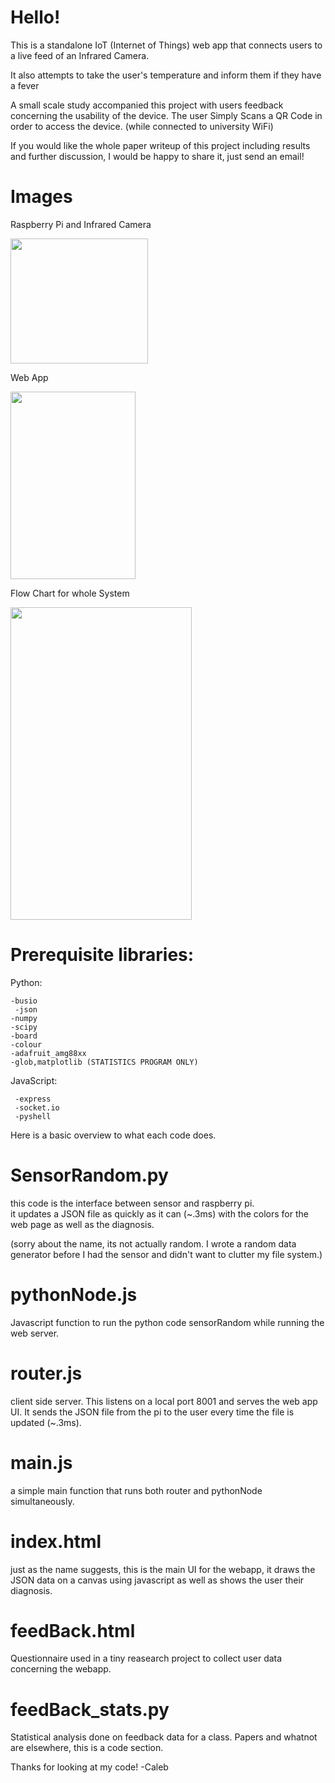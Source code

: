 # Hello!


This is a standalone IoT (Internet of Things) web app that connects users to a live feed of an Infrared Camera.


It also attempts to take the user's temperature and inform them if they have a fever


A small scale study accompanied this project with users feedback concerning the usability of the device.
The user Simply Scans a QR Code in order to access the device. (while connected to university WiFi)

If you would like the whole paper writeup of this project including results and further discussion, I would be happy to share it, just send an email!
# Images
Raspberry Pi and Infrared Camera


<img src = "https://github.com/caleb221/Simple-Pi-Fever-Detection-RM402-/blob/master/Img/physicalPic.jpg"   height="200" width="220">


Web App


<img src = "https://github.com/caleb221/Simple-Pi-Fever-Detection-RM402-/blob/master/Img/normalUI.png"   height="300" width="200">


Flow Chart for whole System


<img src = "https://github.com/caleb221/Simple-Pi-Fever-Detection-RM402-/blob/master/Img/SfFC_color.png" height="500" width="290">

# Prerequisite libraries:
Python:


    -busio
     -json
    -numpy
    -scipy
    -board
    -colour
    -adafruit_amg88xx
    -glob,matplotlib (STATISTICS PROGRAM ONLY)
JavaScript:
  
  
     -express
     -socket.io
     -pyshell
  
  
Here is a basic overview to what each code does.

# SensorRandom.py

this code is the interface between sensor and raspberry pi.    
it updates a JSON file as quickly as it can (~.3ms) with the colors for the web page
as well as the diagnosis. 

(sorry about the name, its not actually random. I wrote a random data generator before I had the sensor and didn't want to clutter my file system.)
# pythonNode.js
Javascript function to run the python code sensorRandom while running the web server.
# router.js
client side server. This listens on a local port 8001 and serves the web app UI. It sends the JSON file from the pi to the user every time the file is updated (~.3ms).
# main.js
a simple main function that runs both router and pythonNode simultaneously.
# index.html
   just as the name suggests, this is the main UI for the webapp, it draws the JSON data on a canvas
   using javascript as well as shows the user their diagnosis.
# feedBack.html
Questionnaire used in a tiny reasearch project to collect user data concerning the webapp.
# feedBack_stats.py 
Statistical analysis done on feedback data for a class. Papers and whatnot are elsewhere, this is a code section.

Thanks for looking at my code!
-Caleb
